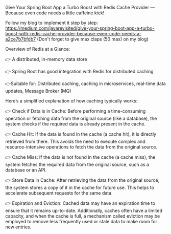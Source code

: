 Give Your Spring Boot App a Turbo Boost with Redis Cache Provider — Because even code needs a little caffeine kick!

Follow my blog to implement it step by step:
https://medium.com/javarevisited/give-your-spring-boot-app-a-turbo-boost-with-redis-cache-provider-because-even-code-needs-a-a2ce7b7bfdb7
(Don't forget to give max claps (50 max) on my blog)

Overview of Redis at a Glance:

👉 A distributed, in-memory data store

👉 Spring Boot has good integration with Redis for distributed caching

👉Suitable for: Distributed caching, caching in microservices, real-time data updates, Message Broker (MQ)

Here’s a simplified explanation of how caching typically works:

👉 Check if Data is in Cache:
Before performing a time-consuming operation or fetching data from the original source (like a database), the system checks if the required data is already present in the cache.

👉 Cache Hit:
If the data is found in the cache (a cache hit), it is directly retrieved from there. This avoids the need to execute complex and resource-intensive operations to fetch the data from the original source.

👉 Cache Miss:
If the data is not found in the cache (a cache miss), the system fetches the required data from the original source, such as a database or an API.

👉 Store Data in Cache:
After retrieving the data from the original source, the system stores a copy of it in the cache for future use. This helps to accelerate subsequent requests for the same data.

👉 Expiration and Eviction:
Cached data may have an expiration time to ensure that it remains up-to-date. Additionally, caches often have a limited capacity, and when the cache is full, a mechanism called eviction may be employed to remove less frequently used or stale data to make room for new entries.
